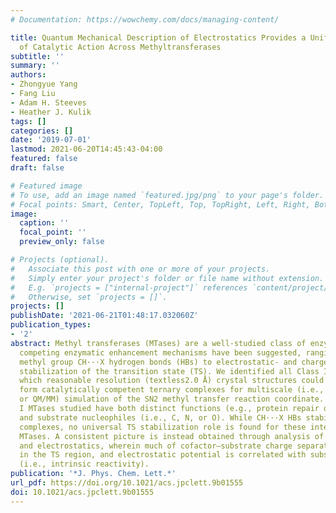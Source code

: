```yaml
---
# Documentation: https://wowchemy.com/docs/managing-content/

title: Quantum Mechanical Description of Electrostatics Provides a Unified Picture
  of Catalytic Action Across Methyltransferases
subtitle: ''
summary: ''
authors:
- Zhongyue Yang
- Fang Liu
- Adam H. Steeves
- Heather J. Kulik
tags: []
categories: []
date: '2019-07-01'
lastmod: 2021-06-20T14:45:43-04:00
featured: false
draft: false

# Featured image
# To use, add an image named `featured.jpg/png` to your page's folder.
# Focal points: Smart, Center, TopLeft, Top, TopRight, Left, Right, BottomLeft, Bottom, BottomRight.
image:
  caption: ''
  focal_point: ''
  preview_only: false

# Projects (optional).
#   Associate this post with one or more of your projects.
#   Simply enter your project's folder or file name without extension.
#   E.g. `projects = ["internal-project"]` references `content/project/deep-learning/index.md`.
#   Otherwise, set `projects = []`.
projects: []
publishDate: '2021-06-21T01:48:17.032060Z'
publication_types:
- '2'
abstract: Methyl transferases (MTases) are a well-studied class of enzymes for which
  competing enzymatic enhancement mechanisms have been suggested, ranging from structural
  methyl group CH···X hydrogen bonds (HBs) to electrostatic- and charge-transfer-driven
  stabilization of the transition state (TS). We identified all Class I MTases for
  which reasonable resolution (textless2.0 Å) crystal structures could be used to
  form catalytically competent ternary complexes for multiscale (i.e., quantum-mechanical/molecular-mechanical
  or QM/MM) simulation of the SN2 methyl transfer reaction coordinate. The four Class
  I MTases studied have both distinct functions (e.g., protein repair or biosynthesis)
  and substrate nucleophiles (i.e., C, N, or O). While CH···X HBs stabilize all reactant
  complexes, no universal TS stabilization role is found for these interactions in
  MTases. A consistent picture is instead obtained through analysis of charge transfer
  and electrostatics, wherein much of cofactor–substrate charge separation is maintained
  in the TS region, and electrostatic potential is correlated with substrate nucleophilicity
  (i.e., intrinsic reactivity).
publication: '*J. Phys. Chem. Lett.*'
url_pdf: https://doi.org/10.1021/acs.jpclett.9b01555
doi: 10.1021/acs.jpclett.9b01555
---
```

